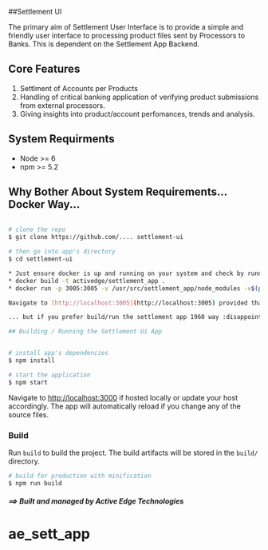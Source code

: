 
##Settlement UI

The primary aim of Settlement User Interface is to provide a simple and friendly user interface to processing product files sent by Processors to Banks. This is dependent on the Settlement App Backend.

## Core Features

1. Settlment of Accounts per Products
2. Handling of critical banking application of verifying product submissions from external processors.
3. Giving insights into product/account perfomances, trends and analysis.

## System Requirments
* Node >= 6 
* npm >= 5.2

## Why Bother About System Requirements... Docker Way...

``` bash

# clone the repo
$ git clone https://github.com/.... settlement-ui

# then go into app's directory
$ cd settlement-ui

* Just ensure docker is up and running on your system and check by running in your terminal or command prompt docker -v
* docker build -t activedge/settlement_app .
* docker run -p 3005:3005 -v /usr/src/settlement_app/node_modules -v$(pwd):/usr/src/settlement_app activedge/settlement_app

Navigate to [http://localhost:3005](http://localhost:3005) provided that port was vacant

... but if you prefer build/run the settlement app 1960 way :disappointed_relieved:

## Building / Running the Settlement Ui App


# install app's dependencies
$ npm install

# start the application
$ npm start
```
Navigate to [http://localhost:3000](http://localhost:3000) if hosted locally or update your host accordingly. The app will automatically reload if you change any of the source files.

### Build

Run `build` to build the project. The build artifacts will be stored in the `build/` directory.

```bash
# build for production with minification
$ npm run build
```


##### ==> Built and managed by Active Edge Technologies
# ae_sett_app
